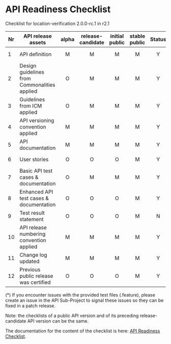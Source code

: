 # API Readiness Checklist

Checklist for location-verification 2.0.0-rc.1 in r2.1

| Nr | API release assets                           | alpha | release-candidate | initial<br>public | stable<br> public | Status |                                                                   Comments                                                                   |
|----|----------------------------------------------|:-----:|:-----------------:|:-----------------:|:-----------------:|:------:|:--------------------------------------------------------------------------------------------------------------------------------------------:|
| 1  | API definition                               |   M   |         M         |         M         |         M         |   Y    |                     [/code/API_definitions/location-verification.yaml](/code/API_definitions/location-verification.yaml)                     |
| 2  | Design guidelines from Commonalities applied |   O   |         M         |         M         |         M         |   Y    |                                                                                                                                              |
| 3  | Guidelines from ICM applied                  |   O   |         M         |         M         |         M         |   Y    |                                                                                                                                              |
| 4  | API versioning convention applied            |   M   |         M         |         M         |         M         |   Y    |                                                                                                                                              |
| 5  | API documentation                            |   M   |         M         |         M         |         M         |   Y    |                                                                inline in yaml                                                                |
| 6  | User stories                                 |   O   |         O         |         O         |         M         |   Y    | [/documentation/API_documentation/location-verification-User-Story.md](/documentation/API_documentation/location-verification-User-Story.md) |
| 7  | Basic API test cases & documentation         |   O   |         M         |         M         |         M         |   Y    |                 [/code/Test_definitions/location-verification.feature](/code/Test_definitions/location-verification.feature)                 |
| 8  | Enhanced API test cases & documentation      |   O   |         O         |         O         |         M         |   Y    |                 [/code/Test_definitions/location-verification.feature](/code/Test_definitions/location-verification.feature)                 |
| 9  | Test result statement                        |   O   |         O         |         O         |         M         |   N    |                                                        Test results not available (*)                                                        |
| 10 | API release numbering convention applied     |   M   |         M         |         M         |         M         |   Y    |                                                                                                                                              |
| 11 | Change log updated                           |   M   |         M         |         M         |         M         |   Y    |                                                        [/CHANGELOG.md](/CHANGELOG.md)                                                        |
| 12 | Previous public release was certified        |   O   |         O         |         O         |         M         |   Y    |                                                                                                                                              |

(*) If you encounter issues with the provided test files (.feature), please create an issue in the API Sub-Project to signal these issues so they can be fixed in a patch release.

Note: the checklists of a public API version and of its preceding release-candidate API version can be the same.

The documentation for the content of the checklist is here: [API Readiness Checklist](https://wiki.camaraproject.org/display/CAM/API+Release+Process#APIReleaseProcess-APIreadinesschecklist).
